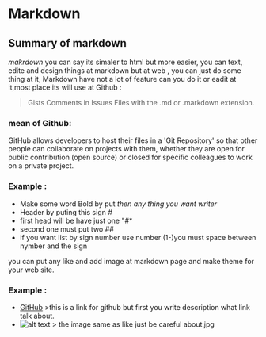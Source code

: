 # Markdown 
## Summary of markdown 
*makrdown* you can say its simaler to html but more easier, you can text, edite and design things at markdown but at web , you can just do some thing at it,
Markdown have not a lot of feature can you do it or eadit at it,most place its will use at Github : 
> Gists
> Comments in Issues 
> Files with the .md or .markdown extension.
### mean of Github: 
GitHub allows developers to host their files in a 'Git Repository' so that other people can collaborate on projects with them, whether they are open for public contribution (open source) or closed for specific colleagues to work on a private project.

### Example : 
 - Make some word Bold by put *then any thing you want writer* 
 - Header by puting this sign *#*
 - first head will be have just one "#*
 - second one must put two *##* 
 - if you want list by sign number use number (1-)you must space between nymber and the sign 
 
 you can put any like and add image at markdown page and make theme for your web site.
 ### Example : 
- [GitHub](http://github.com) >this is a link for github but first you write description what link talk about. 
- ![alt text](image.jpg) > the image same as like just be careful about.jpg
